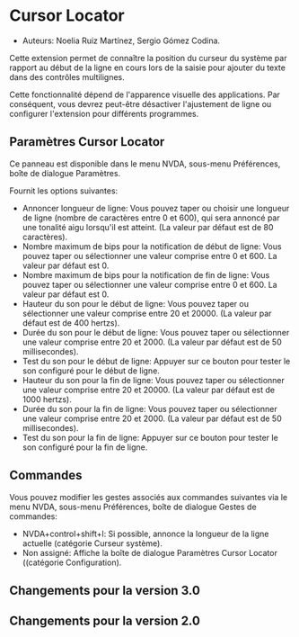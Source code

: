 # Cursor Locator #

* Auteurs: Noelia Ruiz Martínez, Sergio Gómez Codina.

Cette extension permet de connaître la position du curseur du système par
rapport au début de la ligne en cours lors de la saisie pour ajouter du
texte dans des contrôles multilignes.

Cette fonctionnalité dépend de l'apparence visuelle des applications. Par
conséquent, vous devrez peut-être désactiver l'ajustement de ligne ou
configurer l'extension pour différents programmes.

## Paramètres Cursor Locator ##

Ce panneau est disponible dans le menu NVDA, sous-menu Préférences, boîte de
dialogue Paramètres.

Fournit les options suivantes:

* Annoncer longueur de ligne: Vous pouvez taper ou choisir une longueur de
  ligne (nombre de caractères entre 0 et 600), qui sera annoncé par une
  tonalité aigu lorsqu'il  est atteint. (La valeur par défaut est de 80
  caractères).
* Nombre maximum de bips pour la notification de début de ligne: Vous pouvez
  taper ou sélectionner une valeur comprise entre 0 et 600. La valeur par
  défaut est 0.
* Nombre maximum de bips pour la notification de fin de ligne: Vous pouvez
  taper ou sélectionner une valeur comprise entre 0 et 600. La valeur par
  défaut est 0.
* Hauteur du son pour le début de ligne: Vous pouvez taper ou sélectionner
  une valeur comprise entre 20 et 20000. (La valeur par défaut est de 400
  hertzs).
* Durée du son pour le début de ligne: Vous pouvez taper ou sélectionner une
  valeur comprise entre 20 et 2000. (La valeur par défaut est de 50
  millisecondes).
* Test du son pour le début de ligne: Appuyer sur ce bouton pour tester le
  son configuré pour le début de ligne.
* Hauteur du son pour  la fin de ligne: Vous pouvez taper ou sélectionner
  une valeur comprise entre 20 et 20000. (La valeur par défaut est de 1000
  hertzs).
* Durée du son pour la fin de ligne: Vous pouvez taper ou sélectionner une
  valeur comprise entre 20 et 2000. (La valeur par défaut est de 50
  millisecondes).
* Test du son pour la fin de ligne: Appuyer sur ce bouton pour tester le son
  configuré pour la fin de ligne.

## Commandes ##

Vous pouvez modifier les gestes associés aux commandes suivantes via le menu
NVDA, sous-menu Préférences, boîte de dialogue Gestes de commandes:

* NVDA+control+shift+l: Si possible, annonce la longueur de la ligne
  actuelle (catégorie Curseur système).
* Non assigné: Affiche la boîte de dialogue Paramètres Cursor Locator
  ((catégorie Configuration).

## Changements pour la version 3.0 ##

## Changements pour la version 2.0 ##
